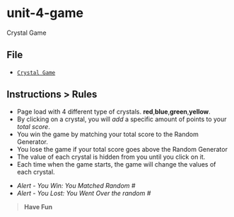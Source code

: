# unit-4-game
Crystal Game

## File

* [`Crystal Game`](https://youngtae1386.github.io/unit-4-game/)

## Instructions  > Rules
* Page load with 4 different type of crystals.  **red**,**blue**,**green**,**yellow**.
* By clicking on a crystal, you will *add* a specific amount of points to your *total score*.
* You win the game by matching your total score to the Random Generator. 
* You lose the game if your total score goes above the Random Generator 
* The value of each crystal is hidden from you until you click on it.
* Each time when the game starts, the game will change the values of each crystal.



- *Alert - You Win: You Matched Random #*
- *Alert - You Lost: You Went Over the random #*

> **Have Fun**  
